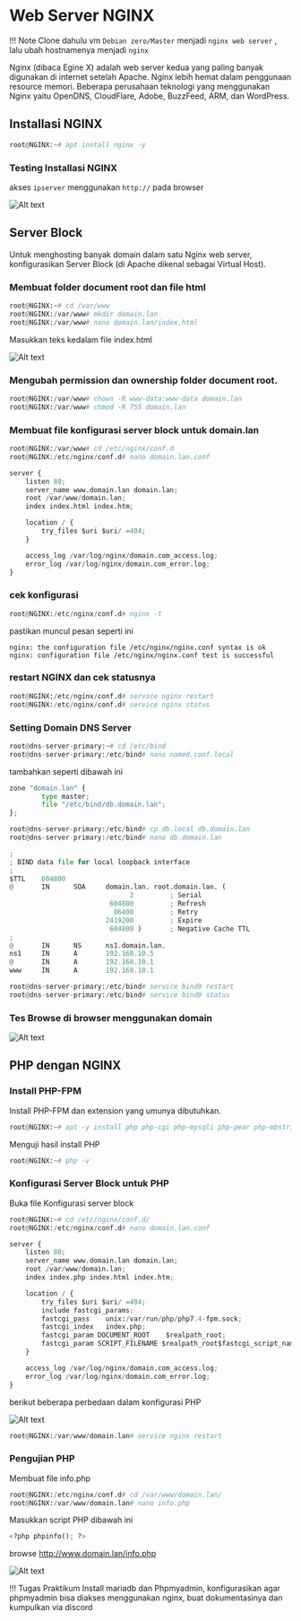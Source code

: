 # Web Server NGINX

!!! Note
    Clone dahulu vm `Debian zero/Master` menjadi `nginx web server` , lalu ubah hostnamenya menjadi `nginx`


Nginx (dibaca Egine X) adalah web server kedua yang paling banyak digunakan di internet setelah Apache. Nginx lebih hemat dalam penggunaan resource memori. Beberapa perusahaan teknologi yang menggunakan Nginx yaitu OpenDNS, CloudFlare, Adobe, BuzzFeed, ARM, dan WordPress.

## Installasi NGINX

``` py
root@NGINX:~# apt install nginx -y
```

### Testing Installasi NGINX

akses `ipserver` menggunakan `http://` pada browser

![Alt text](image.png)


## Server Block

Untuk menghosting banyak domain dalam satu Nginx web server, konfigurasikan Server Block (di Apache dikenal sebagai Virtual Host).

### Membuat folder document root dan file html

```py
root@NGINX:~# cd /var/www
root@NGINX:/var/www# mkdir domain.lan
root@NGINX:/var/www# nano domain.lan/index.html
```

Masukkan teks kedalam file index.html 

![Alt text](image-1.png)

### Mengubah permission dan ownership folder document root.

```py
root@NGINX:/var/www# chown -R www-data:www-data domain.lan
root@NGINX:/var/www# chmod -R 755 domain.lan
```

### Membuat file konfigurasi server block untuk domain.lan

```py
root@NGINX:/var/www# cd /etc/nginx/conf.d
root@NGINX:/etc/nginx/conf.d# nano domain.lan.conf
```

```py title="nano domain.lan.conf"
server {
    listen 80;
    server_name www.domain.lan domain.lan;
    root /var/www/domain.lan;
    index index.html index.htm;

    location / {
        try_files $uri $uri/ =404;
    }

    access_log /var/log/nginx/domain.com_access.log;
    error_log /var/log/nginx/domain.com_error.log;
}
```

### cek konfigurasi

```py
root@NGINX:/etc/nginx/conf.d# nginx -t
```

pastikan muncul pesan seperti ini

```
nginx: the configuration file /etc/nginx/nginx.conf syntax is ok
nginx: configuration file /etc/nginx/nginx.conf test is successful
```

### restart NGINX dan cek statusnya

```py
root@NGINX:/etc/nginx/conf.d# service nginx restart
root@NGINX:/etc/nginx/conf.d# service nginx status
```
### Setting Domain DNS Server

```py
root@dns-server-primary:~# cd /etc/bind
root@dns-server-primary:/etc/bind# nano named.conf.local
```
tambahkan seperti dibawah ini
```py 
zone "domain.lan" {
        type master;
        file "/etc/bind/db.domain.lan";
};
```

```py
root@dns-server-primary:/etc/bind# cp db.local db.domain.lan
root@dns-server-primary:/etc/bind# nano db.domain.lan
```
```py title="nano db.domain.lan"
;
; BIND data file for local loopback interface
;
$TTL    604800
@       IN      SOA     domain.lan. root.domain.lan. (
                              2         ; Serial
                         604800         ; Refresh
                          86400         ; Retry
                        2419200         ; Expire
                         604800 )       ; Negative Cache TTL
;
@       IN      NS      ns1.domain.lan.
ns1     IN      A       192.168.10.5
@       IN      A       192.168.10.1
www     IN      A       192.168.10.1
```

```py
root@dns-server-primary:/etc/bind# service bind9 restart
root@dns-server-primary:/etc/bind# service bind9 status
```

### Tes Browse di browser menggunakan domain

![Alt text](image-2.png)


## PHP dengan NGINX

### Install PHP-FPM

Install PHP-FPM dan extension yang umunya dibutuhkan.

```py
root@NGINX:~# apt -y install php php-cgi php-mysqli php-pear php-mbstring libapache2-mod-php php-common php-phpseclib php-mysql php-fpm
```
Menguji hasil install PHP

```py
root@NGINX:~# php -v
```

### Konfigurasi Server Block untuk PHP

Buka file Konfigurasi server block

```py
root@NGINX:~# cd /etc/nginx/conf.d/
root@NGINX:/etc/nginx/conf.d# nano domain.lan.conf
```

```py title="nano domain.lan.conf"
server {
    listen 80;
    server_name www.domain.lan domain.lan;
    root /var/www/domain.lan;
    index index.php index.html index.htm;

    location / {
        try_files $uri $uri/ =404;
        include fastcgi_params;
        fastcgi_pass    unix:/var/run/php/php7.4-fpm.sock;
        fastcgi_index   index.php;
        fastcgi_param DOCUMENT_ROOT    $realpath_root;
        fastcgi_param SCRIPT_FILENAME $realpath_root$fastcgi_script_name;
    }

    access_log /var/log/nginx/domain.com_access.log;
    error_log /var/log/nginx/domain.com_error.log;
}
```
berikut beberapa perbedaan dalam konfigurasi PHP 

![Alt text](image-3.png)

```py
root@NGINX:/var/www/domain.lan# service nginx restart
```

### Pengujian PHP

Membuat file info.php

```py
root@NGINX:/etc/nginx/conf.d# cd /var/www/domain.lan/
root@NGINX:/var/www/domain.lan# nano info.php
```
Masukkan script PHP dibawah ini

```py title="nano info.php"
<?php phpinfo(); ?>
```

browse http://www.domain.lan/info.php

![Alt text](image-4.png)

!!! Tugas Praktikum
    Install mariadb dan Phpmyadmin, konfigurasikan agar phpmyadmin bisa diakses menggunakan nginx, buat dokumentasinya dan kumpulkan via discord
